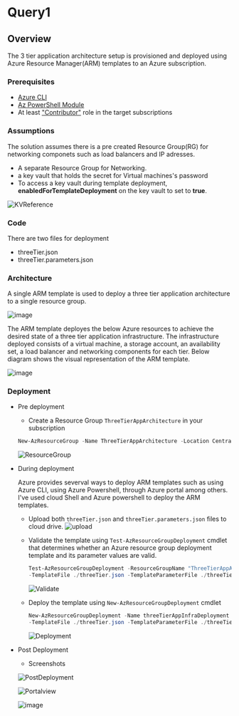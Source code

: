 # Query1
## Overview

The 3 tier application architecture setup is provisioned and deployed using Azure Resource Manager(ARM) templates to an Azure subscription.

### Prerequisites
- [Azure CLI](https://docs.microsoft.com/en-us/cli/azure/install-azure-cli-windows?view=azure-cli-latest#install-or-update)
- [Az PowerShell Module](https://docs.microsoft.com/en-us/powershell/azure/install-az-ps?view=azps-2.7.0#install-the-azure-powershell-module-1)
- At least ["Contributor"](https://docs.microsoft.com/en-us/azure/role-based-access-control/built-in-roles#contributor) role in the target subscriptions

### Assumptions
The solution assumes there is a pre created Resource Group(RG) for networking componets such as load balancers and IP adresses. 
- A separate Resource Group for Networking.
- a key vault that holds the secret for Virtual machines's password
- To access a key vault during template deployment, **enabledForTemplateDeployment** on the key vault to set to **true**.

![KVReference](https://user-images.githubusercontent.com/13200163/145159150-6f241502-3616-4a7e-b86f-c091b3f98626.png)

### Code 
There are two files for deployment
- threeTier.json
- threeTier.parameters.json

### Architecture
A single ARM template is used to deploy a three tier application architecture to a single resource group.

![image](https://user-images.githubusercontent.com/13200163/145585460-6cdf628c-db7b-48ef-8727-18eed0d4dbc0.png)

The ARM template deployes the below Azure resources to achieve the desired state of a three tier application infrastructure. The infrastructure deployed consists of a
virtual machine, a storage account, an availability set, a load balancer and networking components for each tier. 
Below diagram shows the visual representation of the ARM template.

![image](https://user-images.githubusercontent.com/13200163/145711895-ca08750a-9d67-41b4-806b-d19fc15cc89f.png)

### Deployment

  - Pre deployment
    - Create a Resource Group `ThreeTierAppArchitecture` in your subscription
    
    ```PowerShell
    New-AzResourceGroup -Name ThreeTierAppArchitecture -Location CentralIndia
    ```
    ![ResourceGroup](https://user-images.githubusercontent.com/13200163/145163827-4008408c-6f51-4ffd-801c-d3b1658fa124.png)
    
  - During deployment
  
    Azure provides severval ways to deploy ARM templates such as using Azure CLI, using Azure Powershell, through Azure portal among others. 
    I've used cloud Shell and Azure powershell to deploy the ARM templates.
    - Upload both `threeTier.json` and `threeTier.parameters.json` files to cloud drive.
      ![upload](https://user-images.githubusercontent.com/13200163/145169955-342c4580-4945-4700-bec5-0e6a561fe515.png)
      
    - Validate the template using `Test-AzResourceGroupDeployment` cmdlet that determines whether an Azure resource group deployment template and its parameter values are       valid. 
      ``` PowerShell
      Test-AzResourceGroupDeployment -ResourceGroupName "ThreeTierAppArchitecture" `
      -TemplateFile ./threeTier.json -TemplateParameterFile ./threeTier.parameters.json.json"
      ```
      ![Validate](https://user-images.githubusercontent.com/13200163/145169700-6f7b319f-61c5-41a3-8e14-c323122f9c9d.png)
      
    - Deploy the template using `New-AzResourceGroupDeployment` cmdlet
      ``` PowerShell
      New-AzResourceGroupDeployment -Name threeTierAppInfraDeployment -ResourceGroupName "ThreeTierAppArchitecture" `
      -TemplateFile ./threeTier.json -TemplateParameterFile ./threeTier.parameters.json.json"
      ```
      ![Deployment](https://user-images.githubusercontent.com/13200163/145711486-ef284daa-ba54-452a-9f8c-6e2236a938cd.png)

      
   - Post Deployment
   
      - Screenshots
      
     ![PostDeployment](https://user-images.githubusercontent.com/13200163/145176683-4dd58a91-7665-4373-9938-1c1ee3180fb6.png)
     
     ![Portalview](https://user-images.githubusercontent.com/13200163/145177071-47640b75-64e1-4794-ba66-a2ca57c089bd.png)
     
     ![image](https://user-images.githubusercontent.com/13200163/145197625-50cd5025-d9b4-4a8b-b279-4d60e3098208.png)




      




    
    
    
    

  
